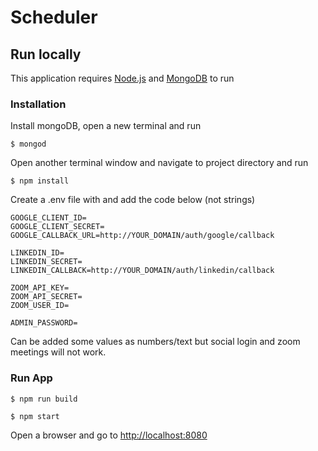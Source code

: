 # Scheduler

## Run locally

This application requires [Node.js](https://nodejs.org/) and [MongoDB](https://docs.mongodb.com/manual/installation/) to run

### Installation
Install mongoDB, open a new terminal and run 

`$ mongod`

Open another terminal window and navigate to project directory and run

`$ npm install`

Create a .env file with and add the code below (not strings)

``` 
GOOGLE_CLIENT_ID=
GOOGLE_CLIENT_SECRET=
GOOGLE_CALLBACK_URL=http://YOUR_DOMAIN/auth/google/callback
    
LINKEDIN_ID=
LINKEDIN_SECRET=
LINKEDIN_CALLBACK=http://YOUR_DOMAIN/auth/linkedin/callback

ZOOM_API_KEY=
ZOOM_API_SECRET=
ZOOM_USER_ID=

ADMIN_PASSWORD=
```

Can be added some values as numbers/text but social login and zoom meetings will not work.

### Run App

`$ npm run build`

`$ npm start`


Open a browser and go to [http://localhost:8080](http://localhost:8080)